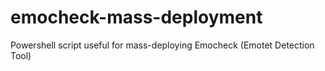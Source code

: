 # emocheck-mass-deployment
Powershell script useful for mass-deploying Emocheck (Emotet Detection Tool)
